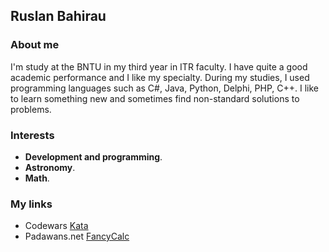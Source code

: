 ## Ruslan Bahirau

### About me

I'm study at the BNTU in my third year in ITR faculty. I have quite a good academic performance and I like my specialty. During my studies, I used programming languages such as C#, Java, Python, Delphi, PHP, C++.
I like to learn something new and sometimes find non-standard solutions to problems.

### Interests

  - **Development and programming**.
  - **Astronomy**.
  - **Math**.

### My links

  - Codewars [Kata](https://www.codewars.com/users/BahirauRuslan/completed)
  - Padawans.net [FancyCalc](https://github.com/BahirauRuslan/FancyCalc)
